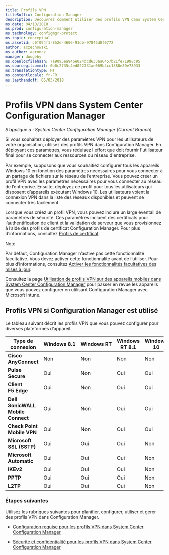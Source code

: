 ```yaml
---
title: Profils VPN
titleSuffix: Configuration Manager
description: Découvrez comment utiliser des profils VPN dans System Center Configuration Manager pour déployer des paramètres VPN pour les utilisateurs de votre organisation.
ms.date: 04/10/2018
ms.prod: configuration-manager
ms.technology: configmgr-protect
ms.topic: conceptual
ms.assetid: c0f094f1-852e-4606-91db-97846d8f0772
author: aczechowski
ms.author: aaroncz
manager: dougeby
ms.openlocfilehash: 7a9095ea946e024dcd633aa6457b21fe71988c85
ms.sourcegitcommit: 0b0c2735c4ed822731ae069b4cc1380e89e78933
ms.translationtype: HT
ms.contentlocale: fr-FR
ms.lasthandoff: 05/03/2018
---
```

# <a name="vpn-profiles-in-system-center-configuration-manager"></a>Profils VPN dans System Center Configuration Manager

*S’applique à : System Center Configuration Manager (Current Branch)*

<!--1283610-->
Si vous souhaitez déployer des paramètres VPN pour les utilisateurs de votre organisation, utilisez des profils VPN dans Configuration Manager. En déployant ces paramètres, vous réduisez l'effort que doit fournir l'utilisateur final pour se connecter aux ressources du réseau d'entreprise.  

 Par exemple, supposons que vous souhaitiez configurer tous les appareils Windows 10 en fonction des paramètres nécessaires pour vous connecter à un partage de fichiers sur le réseau de l’entreprise. Vous pouvez créer un profil VPN avec les paramètres nécessaires pour vous connecter au réseau de l’entreprise. Ensuite, déployez ce profil pour tous les utilisateurs qui disposent d’appareils exécutant Windows 10. Les utilisateurs voient la connexion VPN dans la liste des réseaux disponibles et peuvent se connecter très facilement.  

 Lorsque vous créez un profil VPN, vous pouvez inclure un large éventail de paramètres de sécurité. Ces paramètres incluent des certificats pour l’authentification de client et la validation de serveur que vous provisionnez à l’aide des profils de certificat Configuration Manager. Pour plus d’informations, consultez [Profils de certificat](introduction-to-certificate-profiles.md).  

> [!Note]  
> Par défaut, Configuration Manager n’active pas cette fonctionnalité facultative. Vous devez activer cette fonctionnalité avant de l’utiliser. Pour plus d’informations, consultez [Activer les fonctionnalités facultatives des mises à jour](/sccm/core/servers/manage/install-in-console-updates#bkmk_options).<!--505213-->  


 Consultez la page [Utilisation de profils VPN sur des appareils mobiles dans System Center Configuration Manager](/sccm/mdm/deploy-use/create-vpn-profiles) pour passer en revue les appareils que vous pouvez configurer en utilisant Configuration Manager avec Microsoft Intune.  

## <a name="vpn-profiles-when-using-configuration-manager"></a>Profils VPN si Configuration Manager est utilisé  
 Le tableau suivant décrit les profils VPN que vous pouvez configurer pour diverses plateformes d’appareil.  

|Type de connexion|Windows 8.1|Windows RT|Windows RT 8.1|Windows 10|  
|---------------------|-----------------|----------------|--------------------|----------------|  
|**Cisco AnyConnect**|Non|Non|Non|Non|  
|**Pulse Secure**|Oui|Non|Oui|Oui|  
|**Client F5 Edge**|Oui|Non|Oui|Oui|  
|**Dell SonicWALL Mobile Connect**|Oui|Non|Oui|Oui|  
|**Check Point Mobile VPN**|Oui|Non|Oui|Oui|  
|**Microsoft SSL (SSTP)**|Oui|Oui|Oui|Non|  
|**Microsoft Automatic**|Oui|Oui|Oui|Non|  
|**IKEv2**|Oui|Oui|Oui|Non|  
|**PPTP**|Oui|Oui|Oui|Non|  
|**L2TP**|Oui|Oui|Oui|Non|  

### <a name="next-steps"></a>Étapes suivantes  
 Utilisez les rubriques suivantes pour planifier, configurer, utiliser et gérer des profils VPN dans Configuration Manager.  

-   [Configuration requise pour les profils VPN dans System Center Configuration Manager](../plan-design/prerequisites-for-wifi-vpn-profiles.md)  

-   [Sécurité et confidentialité pour les profils VPN dans System Center Configuration Manager](../plan-design/security-and-privacy-for-wifi-vpn-profiles.md)
